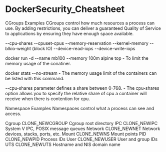 # DockerSecurity_Cheatsheet

CGroups Examples
CGroups control how much resources a process can use. By adding restrictions, you can deliver a guaranteed Quality of Service to applications by ensuring they have enough space available.   

--cpu-shares
  --cpuset-cpus
  --memory-reservation
  --kernel-memory
  --blkio-weight (block  IO)
  --device-read-iops
  --device-write-iops
  
docker run -d --name mb100 --memory 100m alpine top - To limit the memory usage of the conatiner.

docker stats --no-stream - The memory usage limit of the containers can be listed with this command.

--cpu-shares parameter defines a share between 0-768. - The cpu-shares option allows you to specify the relative share of cpu a container will receive when there is contention for cpu.
  
Namespace Examples
Namespaces control what a process can see and access.

Cgroup      CLONE_NEWCGROUP   Cgroup root directory
  IPC         CLONE_NEWIPC      System V IPC, POSIX message queues
  Network     CLONE_NEWNET      Network devices, stacks, ports, etc.
  Mount       CLONE_NEWNS       Mount points
  PID         CLONE_NEWPID      Process IDs
  User        CLONE_NEWUSER     User and group IDs
  UTS         CLONE_NEWUTS      Hostname and NIS domain name
  
